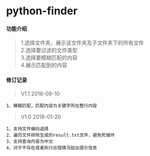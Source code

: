# python-finder
#### 功能介绍
>1.选择文件夹，展示该文件夹及子文件夹下的所有文件  
>2.选择要过滤的文件类型  
>3.选择要模糊匹配的内容  
>4.展示匹配到的内容  
#### 修订记录
> V1.1 2018-09-10
```
1、模糊匹配，匹配内容为关键字所在整行内容
```
> V1.0 2018-01-20
```
1、支持文件编码选择
2、遍历文件排除生成的result.txt文件，避免死循环
3、支持查询内容为中文
4、对于不存在或者执行出错情况给出提示信息
```